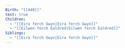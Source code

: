 ```yaml
---
Birth: "[[440]]"
test: true
Children:
  - "[[Eira ferch Gwyn|Eira ferch Gwyn]]"
  - "[[Eilwen ferch Ealdred|Eilwen ferch Ealdred]]"
Siblings:
  - "[[Eira ferch Gwyn|Eira ferch Gwyn]]"
---
```


<div style="width:100%; height:700px;" id="tree"></div>


<script>
	  let family = new FamilyTree(document.getElementById("tree"), {
            nodeBinding: {
                field_0: "name"
            },
            nodes: [
                { id: 1, pids: [2], name: "Amber McKenzie", gender: "female" },
                { id: 2, pids: [1], name: "Ava Field", gender: "male" },
                { id: 3, mid: 1, fid: 2, name: "Peter Stevens", gender: "male" }  
            ]
        });
</script>